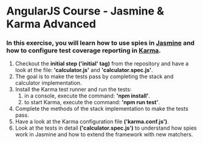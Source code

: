 AngularJS Course - Jasmine & Karma Advanced
==============================================

### In this exercise, you will learn how to use spies in [Jasmine](http://jasmine.github.io/1.3/introduction.html) and how to configure test coverage reporting in [Karma](http://karma-runner.github.io).
1. Checkout the __initial step ('initial' tag)__ from the repository and have a look at the file: __'calculator.js'__ and __'calculator.spec.js'__.
2. The goal is to make the tests pass by completing the stack and calculator implementation.
3. Install the Karma test runner and run the tests:
   1. in a console, execute the command: __'npm install'__.
   2. to start Karma, execute the command: __'npm run test'__.
4. Complete the methods of the stack implementation to make the tests pass.
5. Have a look at the Karma configuration file __('karma.conf.js')__.
6. Look at the tests in detail __('calculator.spec.js')__ to understand how spies work in Jasmine and how to extend the framework with new matchers.
